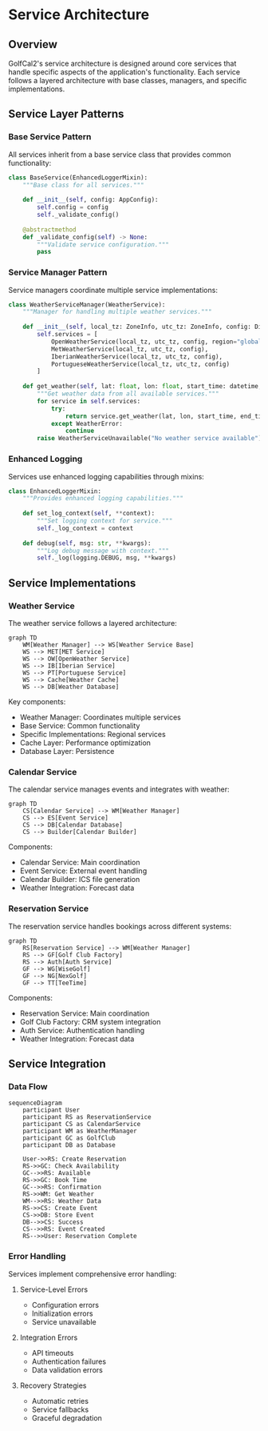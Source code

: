 # Service Architecture

## Overview

GolfCal2's service architecture is designed around core services that handle specific aspects of the application's functionality. Each service follows a layered architecture with base classes, managers, and specific implementations.

## Service Layer Patterns

### Base Service Pattern

All services inherit from a base service class that provides common functionality:

```python
class BaseService(EnhancedLoggerMixin):
    """Base class for all services."""
    
    def __init__(self, config: AppConfig):
        self.config = config
        self._validate_config()
    
    @abstractmethod
    def _validate_config(self) -> None:
        """Validate service configuration."""
        pass
```

### Service Manager Pattern

Service managers coordinate multiple service implementations:

```python
class WeatherServiceManager(WeatherService):
    """Manager for handling multiple weather services."""
    
    def __init__(self, local_tz: ZoneInfo, utc_tz: ZoneInfo, config: Dict[str, Any]):
        self.services = [
            OpenWeatherService(local_tz, utc_tz, config, region="global"),
            MetWeatherService(local_tz, utc_tz, config),
            IberianWeatherService(local_tz, utc_tz, config),
            PortugueseWeatherService(local_tz, utc_tz, config)
        ]
    
    def get_weather(self, lat: float, lon: float, start_time: datetime, end_time: datetime) -> WeatherResponse:
        """Get weather data from all available services."""
        for service in self.services:
            try:
                return service.get_weather(lat, lon, start_time, end_time)
            except WeatherError:
                continue
        raise WeatherServiceUnavailable("No weather service available")
```

### Enhanced Logging

Services use enhanced logging capabilities through mixins:

```python
class EnhancedLoggerMixin:
    """Provides enhanced logging capabilities."""
    
    def set_log_context(self, **context):
        """Set logging context for service."""
        self._log_context = context
    
    def debug(self, msg: str, **kwargs):
        """Log debug message with context."""
        self._log(logging.DEBUG, msg, **kwargs)
```

## Service Implementations

### Weather Service

The weather service follows a layered architecture:

```mermaid
graph TD
    WM[Weather Manager] --> WS[Weather Service Base]
    WS --> MET[MET Service]
    WS --> OW[OpenWeather Service]
    WS --> IB[Iberian Service]
    WS --> PT[Portuguese Service]
    WS --> Cache[Weather Cache]
    WS --> DB[Weather Database]
```

Key components:
- Weather Manager: Coordinates multiple services
- Base Service: Common functionality
- Specific Implementations: Regional services
- Cache Layer: Performance optimization
- Database Layer: Persistence

### Calendar Service

The calendar service manages events and integrates with weather:

```mermaid
graph TD
    CS[Calendar Service] --> WM[Weather Manager]
    CS --> ES[Event Service]
    CS --> DB[Calendar Database]
    CS --> Builder[Calendar Builder]
```

Components:
- Calendar Service: Main coordination
- Event Service: External event handling
- Calendar Builder: ICS file generation
- Weather Integration: Forecast data

### Reservation Service

The reservation service handles bookings across different systems:

```mermaid
graph TD
    RS[Reservation Service] --> WM[Weather Manager]
    RS --> GF[Golf Club Factory]
    RS --> Auth[Auth Service]
    GF --> WG[WiseGolf]
    GF --> NG[NexGolf]
    GF --> TT[TeeTime]
```

Components:
- Reservation Service: Main coordination
- Golf Club Factory: CRM system integration
- Auth Service: Authentication handling
- Weather Integration: Forecast data

## Service Integration

### Data Flow

```mermaid
sequenceDiagram
    participant User
    participant RS as ReservationService
    participant CS as CalendarService
    participant WM as WeatherManager
    participant GC as GolfClub
    participant DB as Database

    User->>RS: Create Reservation
    RS->>GC: Check Availability
    GC-->>RS: Available
    RS->>GC: Book Time
    GC-->>RS: Confirmation
    RS->>WM: Get Weather
    WM-->>RS: Weather Data
    RS->>CS: Create Event
    CS->>DB: Store Event
    DB-->>CS: Success
    CS-->>RS: Event Created
    RS-->>User: Reservation Complete
```

### Error Handling

Services implement comprehensive error handling:

1. Service-Level Errors
   - Configuration errors
   - Initialization errors
   - Service unavailable

2. Integration Errors
   - API timeouts
   - Authentication failures
   - Data validation errors

3. Recovery Strategies
   - Automatic retries
   - Service fallbacks
   - Graceful degradation
``` 